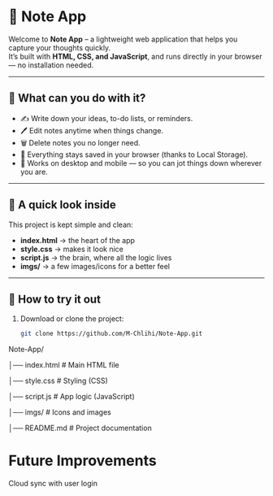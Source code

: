 # 📝 Note App

Welcome to **Note App** – a lightweight web application that helps you capture your thoughts quickly.  
It’s built with **HTML, CSS, and JavaScript**, and runs directly in your browser — no installation needed.

---

## 🌟 What can you do with it?
- ✍️ Write down your ideas, to-do lists, or reminders.  
- 🖊️ Edit notes anytime when things change.  
- 🗑️ Delete notes you no longer need.  
- 💾 Everything stays saved in your browser (thanks to Local Storage).  
- 📱 Works on desktop and mobile — so you can jot things down wherever you are.

---

## 👀 A quick look inside
This project is kept simple and clean:
- **index.html** → the heart of the app  
- **style.css** → makes it look nice  
- **script.js** → the brain, where all the logic lives  
- **imgs/** → a few images/icons for a better feel  

---

## 🚀 How to try it out
1. Download or clone the project:
   ```bash
   git clone https://github.com/M-Chlihi/Note-App.git

Note-App/

│── index.html # Main HTML file

│── style.css # Styling (CSS)

│── script.js # App logic (JavaScript)

│── imgs/ # Icons and images

│── README.md # Project documentation

# Future Improvements
Cloud sync with user login
